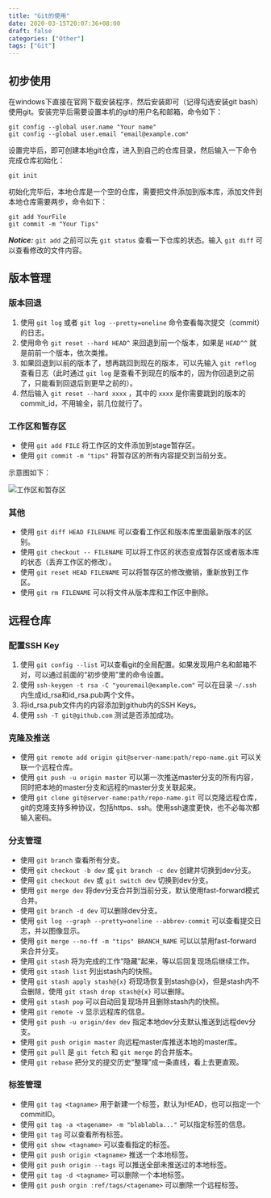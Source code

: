 ```yaml
---
title: "Git的使用"
date: 2020-03-15T20:07:36+08:00
draft: false
categories: ["Other"]
tags: ["Git"]
---
```


## 初步使用
在windows下直接在官网下载安装程序，然后安装即可（记得勾选安装git bash）使用git。安装完毕后需要设置本机的git的用户名和邮箱，命令如下：

	git config --global user.name "Your name"
	git config --global user.email "email@example.com"

设置完毕后，即可创建本地git仓库，进入到自己的仓库目录，然后输入一下命令完成仓库初始化：

	git init

初始化完毕后，本地仓库是一个空的仓库，需要把文件添加到版本库，添加文件到本地仓库需要两步，命令如下：

	git add YourFile
	git commit -m "Your Tips"

***Notice:*** `git add` 之前可以先 `git status` 查看一下仓库的状态。输入 `git diff` 可以查看修改的文件内容。

## 版本管理
### 版本回退
1. 使用 `git log` 或者 `git log --pretty=oneline` 命令查看每次提交（commit）的日志。
2. 使用命令 `git reset --hard HEAD^` 来回退到前一个版本，如果是 `HEAD^^` 就是前前一个版本，依次类推。
3. 如果回退到以前的版本了，想再跳回到现在的版本，可以先输入 `git reflog` 查看日志（此时通过 `git log` 是查看不到现在的版本的，因为你回退到之前了，只能看到回退后到更早之前的）。
4. 然后输入 `git reset --hard xxxx` ，其中的 `xxxx` 是你需要跳到的版本的commit_id，不用输全，前几位就行了。

### 工作区和暂存区
- 使用 `git add FILE` 将工作区的文件添加到stage暂存区。
- 使用 `git commit -m "tips"` 将暂存区的所有内容提交到当前分支。

示意图如下：

![工作区和暂存区][p0]

### 其他
- 使用 `git diff HEAD FILENAME` 可以查看工作区和版本库里面最新版本的区别。
- 使用 `git checkout -- FILENAME` 可以将工作区的状态变成暂存区或者版本库的状态（丢弃工作区的修改）。
- 使用 `git reset HEAD FILENAME` 可以将暂存区的修改撤销，重新放到工作区。
- 使用 `git rm FILENAME` 可以将文件从版本库和工作区中删除。

## 远程仓库
### 配置SSH Key
1. 使用 `git config --list` 可以查看git的全局配置。如果发现用户名和邮箱不对，可以通过前面的“初步使用”里的命令设置。
2. 使用 `ssh-keygen -t rsa -C "youremail@example.com"` 可以在目录 `~/.ssh` 内生成id_rsa和id_rsa.pub两个文件。
3. 将id_rsa.pub文件内的内容添加到github内的SSH Keys。
4. 使用 `ssh -T git@github.com` 测试是否添加成功。

### 克隆及推送
- 使用 `git remote add origin git@server-name:path/repo-name.git` 可以关联一个远程仓库。
- 使用 `git push -u origin master` 可以第一次推送master分支的所有内容，同时把本地的master分支和远程的master分支关联起来。
- 使用 `git clone git@server-name:path/repo-name.git` 可以克隆远程仓库，git的克隆支持多种协议，包括https、ssh。使用ssh速度更快，也不必每次都输入密码。

### 分支管理
- 使用 `git branch` 查看所有分支。
- 使用 `git checkout -b dev` 或 `git branch -c dev` 创建并切换到dev分支。
- 使用 `git checkout dev` 或 `git switch dev` 切换到dev分支。
- 使用 `git merge dev` 将dev分支合并到当前分支，默认使用fast-forward模式合并。
- 使用 `git branch -d dev` 可以删除dev分支。
- 使用 `git log --graph --pretty=oneline --abbrev-commit` 可以查看提交日志，并以图像显示。
- 使用 `git merge --no-ff -m "tips" BRANCH_NAME` 可以以禁用fast-forward来合并分支。
- 使用 `git stash` 将为完成的工作“隐藏”起来，等以后回复现场后继续工作。
- 使用 `git stash list` 列出stash内的快照。
- 使用 `git stash apply stash@{x}` 将现场恢复到stash@{x}，但是stash内不会删除，使用 `git stash drop stash@{x}` 可以删除。
- 使用 `git stash pop` 可以自动回复现场并且删除stash内的快照。
- 使用 `git remote -v` 显示远程库的信息。
- 使用 `git push -u origin/dev dev` 指定本地dev分支默认推送到远程dev分支。
- 使用 `git push origin master` 向远程master库推送本地的master库。
- 使用 `git pull` 是 `git fetch` 和 `git merge` 的合并版本。
- 使用 `git rebase` 把分叉的提交历史“整理”成一条直线，看上去更直观。

### 标签管理
- 使用 `git tag <tagname>` 用于新建一个标签，默认为HEAD，也可以指定一个commitID。
- 使用 `git tag -a <tagename> -m "blablabla..."` 可以指定标签的信息。
- 使用 `git tag` 可以查看所有标签。
- 使用 `git show <tagname>` 可以查看指定的标签。
- 使用 `git push origin <tagname>` 推送一个本地标签。
- 使用 `git push origin --tags` 可以推送全部未推送过的本地标签。
- 使用 `git tag -d <tagname>` 可以删除一个本地标签。
- 使用 `git push orgin :ref/tags/<tagename>` 可以删除一个远程标签。






[p0]:./../media/20200316-1.png